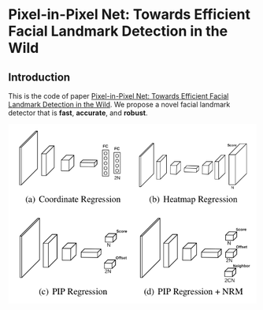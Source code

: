# Pixel-in-Pixel Net: Towards Efficient Facial Landmark Detection in the Wild
## Introduction
This is the code of paper [Pixel-in-Pixel Net: Towards Efficient Facial Landmark Detection in the Wild](https://arxiv.org/abs/2003.03771). We propose a novel facial landmark detector that is **fast**, **accurate**, and **robust**.
<!-- ![](images/detection_heads.png) -->
<p align="center">
  <img src="images/detection_heads.png" alt="det_heads" width="512px">
</p>
